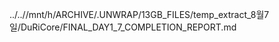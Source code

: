 ../..//mnt/h/ARCHIVE/.UNWRAP/13GB_FILES/temp_extract_8월7일/DuRiCore/FINAL_DAY1_7_COMPLETION_REPORT.md